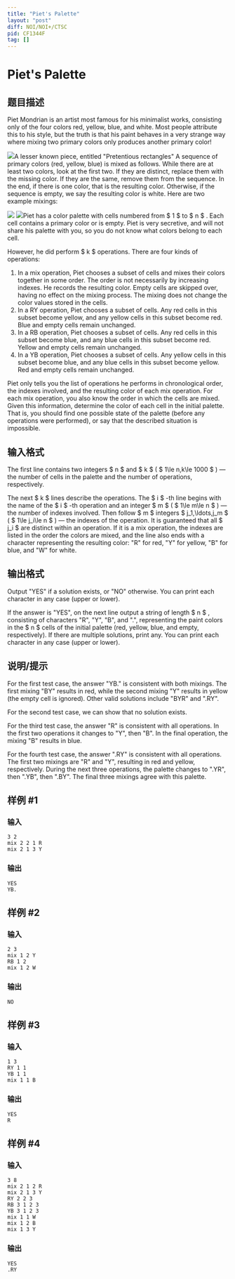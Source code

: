 ```yaml
---
title: "Piet's Palette"
layout: "post"
diff: NOI/NOI+/CTSC
pid: CF1344F
tag: []
---
```


# Piet's Palette

## 题目描述

Piet Mondrian is an artist most famous for his minimalist works, consisting only of the four colors red, yellow, blue, and white. Most people attribute this to his style, but the truth is that his paint behaves in a very strange way where mixing two primary colors only produces another primary color!

  ![](https://cdn.luogu.com.cn/upload/vjudge_pic/CF1344F/2be4727abdb408d67cbd00657084f8ac6aeefb1b.png)A lesser known piece, entitled "Pretentious rectangles" A sequence of primary colors (red, yellow, blue) is mixed as follows. While there are at least two colors, look at the first two. If they are distinct, replace them with the missing color. If they are the same, remove them from the sequence. In the end, if there is one color, that is the resulting color. Otherwise, if the sequence is empty, we say the resulting color is white. Here are two example mixings:

  ![](https://cdn.luogu.com.cn/upload/vjudge_pic/CF1344F/0d5acab5b6e2698d753729f2244a54e128c1dadc.png)  ![](https://cdn.luogu.com.cn/upload/vjudge_pic/CF1344F/0e35eaf3076696afd2308dd7c4d3d1cf2dfb5127.png)Piet has a color palette with cells numbered from $ 1 $ to $ n $ . Each cell contains a primary color or is empty. Piet is very secretive, and will not share his palette with you, so you do not know what colors belong to each cell.

However, he did perform $ k $ operations. There are four kinds of operations:

1. In a mix operation, Piet chooses a subset of cells and mixes their colors together in some order. The order is not necessarily by increasing indexes. He records the resulting color. Empty cells are skipped over, having no effect on the mixing process. The mixing does not change the color values stored in the cells.
2. In a RY operation, Piet chooses a subset of cells. Any red cells in this subset become yellow, and any yellow cells in this subset become red. Blue and empty cells remain unchanged.
3. In a RB operation, Piet chooses a subset of cells. Any red cells in this subset become blue, and any blue cells in this subset become red. Yellow and empty cells remain unchanged.
4. In a YB operation, Piet chooses a subset of cells. Any yellow cells in this subset become blue, and any blue cells in this subset become yellow. Red and empty cells remain unchanged.

Piet only tells you the list of operations he performs in chronological order, the indexes involved, and the resulting color of each mix operation. For each mix operation, you also know the order in which the cells are mixed. Given this information, determine the color of each cell in the initial palette. That is, you should find one possible state of the palette (before any operations were performed), or say that the described situation is impossible.

## 输入格式

The first line contains two integers $ n $ and $ k $ ( $ 1\le       n,k\le 1000 $ ) — the number of cells in the palette and the number of operations, respectively.

The next $ k $ lines describe the operations. The $ i $ -th line begins with the name of the $ i $ -th operation and an integer $ m $ ( $ 1\le m\le n $ ) — the number of indexes involved. Then follow $ m $ integers $ j_1,\ldots,j_m $ ( $ 1\le j_i\le n $ ) — the indexes of the operation. It is guaranteed that all $ j_i $ are distinct within an operation. If it is a mix operation, the indexes are listed in the order the colors are mixed, and the line also ends with a character representing the resulting color: "R" for red, "Y" for yellow, "B" for blue, and "W" for white.

## 输出格式

Output "YES" if a solution exists, or "NO" otherwise. You can print each character in any case (upper or lower).

If the answer is "YES", on the next line output a string of length $ n $ , consisting of characters "R", "Y", "B", and ".", representing the paint colors in the $ n $ cells of the initial palette (red, yellow, blue, and empty, respectively). If there are multiple solutions, print any. You can print each character in any case (upper or lower).

## 说明/提示

For the first test case, the answer "YB." is consistent with both mixings. The first mixing "BY" results in red, while the second mixing "Y" results in yellow (the empty cell is ignored). Other valid solutions include "BYR" and ".RY".

For the second test case, we can show that no solution exists.

For the third test case, the answer "R" is consistent with all operations. In the first two operations it changes to "Y", then "B". In the final operation, the mixing "B" results in blue.

For the fourth test case, the answer ".RY" is consistent with all operations. The first two mixings are "R" and "Y", resulting in red and yellow, respectively. During the next three operations, the palette changes to ".YR", then ".YB", then ".BY". The final three mixings agree with this palette.

## 样例 #1

### 输入

```
3 2
mix 2 2 1 R
mix 2 1 3 Y
```

### 输出

```
YES
YB.
```

## 样例 #2

### 输入

```
2 3
mix 1 2 Y
RB 1 2
mix 1 2 W
```

### 输出

```
NO
```

## 样例 #3

### 输入

```
1 3
RY 1 1
YB 1 1
mix 1 1 B
```

### 输出

```
YES
R
```

## 样例 #4

### 输入

```
3 8
mix 2 1 2 R
mix 2 1 3 Y
RY 2 2 3
RB 3 1 2 3
YB 3 1 2 3
mix 1 1 W
mix 1 2 B
mix 1 3 Y
```

### 输出

```
YES
.RY
```

